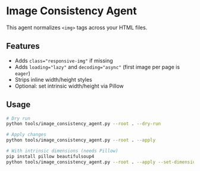 # Image Consistency Agent

This agent normalizes `<img>` tags across your HTML files.

## Features
- Adds `class="responsive-img"` if missing
- Adds `loading="lazy"` and `decoding="async"` (first image per page is `eager`)
- Strips inline width/height styles
- Optional: set intrinsic width/height via Pillow

## Usage
```bash
# Dry run
python tools/image_consistency_agent.py --root . --dry-run

# Apply changes
python tools/image_consistency_agent.py --root . --apply

# With intrinsic dimensions (needs Pillow)
pip install pillow beautifulsoup4
python tools/image_consistency_agent.py --root . --apply --set-dimensions
```
